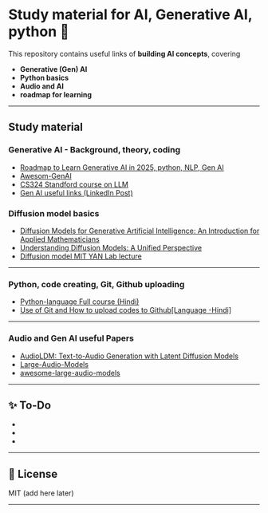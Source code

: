 # Study material for AI, Generative AI, python 🚀

This repository contains useful links of **building AI concepts**, covering

- **Generative (Gen) AI**  
- **Python basics**
- **Audio and AI**
- **roadmap for learning**  

---
## Study material

### Generative AI - Background, theory, coding
- [Roadmap to Learn Generative AI in 2025, python, NLP, Gen AI](https://github.com/krishnaik06/Roadmap-To-Learn-Generative-AI-In-2025)
- [Awesom-GenAI](https://github.com/degouville/awesome-genai)
- [CS324 Standford course on LLM](https://stanford-cs324.github.io/winter2022/lectures/introduction/)
- [Gen AI useful links (LinkedIn Post)](https://www.linkedin.com/posts/youssef-hosni-b2960b135_if-you-want-to-start-studying-generative-activity-7125908710702350336-vhsm?utm_source=share&utm_medium=member_desktop&rcm=ACoAAA11imEBc1ATzo4gHVzRNPYoaOL7P_NBULI)
### Diffusion model basics
- [Diffusion Models for Generative Artificial Intelligence: An Introduction for Applied Mathematicians](https://doi.org/10.1137/23M1626232)
- [Understanding Diffusion Models: A Unified Perspective](https://arxiv.org/abs/2208.11970)
- [Diffusion model MIT YAN Lab lecture](https://youtu.be/7s2YAGoLcCA?list=PL80kAHvQbh-pT4lCkDT53zT8DKmhE0idB)
---

### Python, code creating, Git, Github uploading
- [Python-language Full course (Hindi)](https://www.youtube.com/watch?v=t2_Q2BRzeEE&list=PLGjplNEQ1it8-0CmoljS5yeV-GlKSUEt0)
- [Use of Git and How to upload codes to Github[Language -Hindi]](https://youtu.be/Ez8F0nW6S-w?si=6EVO4xcu0X5mJ-4a)


---

### Audio and Gen AI useful Papers
- [AudioLDM: Text-to-Audio Generation with Latent Diffusion Models](https://audioldm.github.io/)
- [Large-Audio-Models](https://github.com/liusongxiang/Large-Audio-Models)
- [awesome-large-audio-models](https://github.com/EmulationAI/awesome-large-audio-models)
---

## ✨ To-Do
-
-
-

---

## 📌 License
 MIT (add here later)

---
